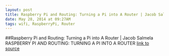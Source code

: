 ```yaml
---
layout: post
title: Raspberry Pi and Routing: Turning a Pi into A Router | Jacob Salmela
date: May 28, 2014 at 09:27AM
tags: wifi, RaspberryPi, Router
---
```

##Raspberry Pi and Routing: Turning a Pi into A Router | Jacob Salmela
RASPBERRY PI AND ROUTING: TURNING A PI INTO A ROUTER
[link to source](http://ift.tt/RhqU5Y) 
